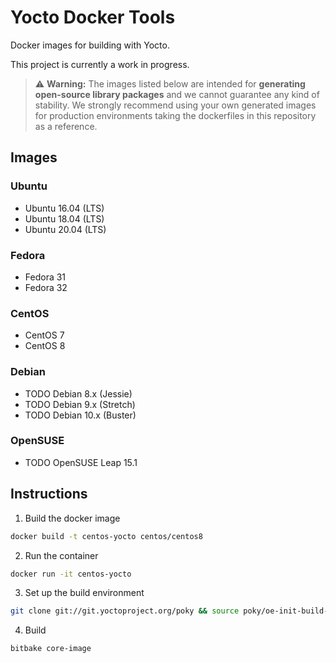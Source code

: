 # Yocto Docker Tools

Docker images for building with Yocto.

This project is currently a work in progress.

> :warning: **Warning:**
The images listed below are intended for **generating open-source library packages** and we cannot guarantee any kind of stability. We strongly recommend using your own generated images for production environments taking the dockerfiles in this repository as a reference.

## Images

### Ubuntu
* Ubuntu 16.04 (LTS)
* Ubuntu 18.04 (LTS)
* Ubuntu 20.04 (LTS)

### Fedora
* Fedora 31
* Fedora 32

### CentOS
* CentOS 7
* CentOS 8

### Debian
* TODO Debian 8.x (Jessie)
* TODO Debian 9.x (Stretch)
* TODO Debian 10.x (Buster)

### OpenSUSE
* TODO OpenSUSE Leap 15.1

## Instructions

1. Build the docker image
```bash
docker build -t centos-yocto centos/centos8
```

2. Run the container
```bash
docker run -it centos-yocto
```

3. Set up the build environment
```bash
git clone git://git.yoctoproject.org/poky && source poky/oe-init-build-env
```

4. Build
```bash
bitbake core-image
```

